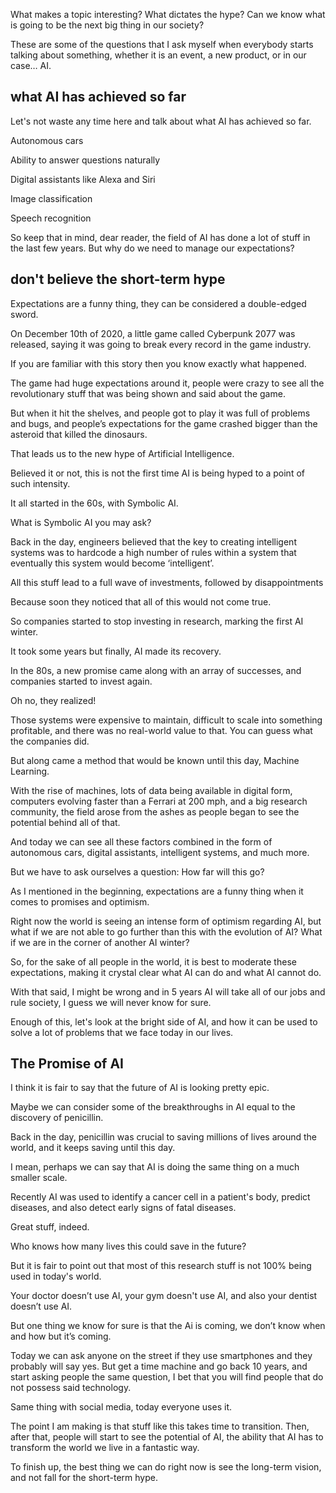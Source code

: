 What makes a topic interesting? What dictates the hype? Can we know what is going to be the next big thing in our society?

These are some of the questions that I ask myself when everybody starts talking about something, whether it is an event, a new product, or in our case… AI.

## what AI has achieved so far

Let's not waste any time here and talk about what AI has achieved so far.

Autonomous cars

Ability to answer questions naturally

Digital assistants like Alexa and Siri

Image classification

Speech recognition

So keep that in mind, dear reader, the field of AI has done a lot of stuff in the last few years. But why do we need to manage our expectations?

## don't believe the short-term hype

Expectations are a funny thing, they can be considered a double-edged sword.

On December 10th of 2020, a little game called Cyberpunk 2077 was released, saying it was going to break every record in the game industry.

If you are familiar with this story then you know exactly what happened.

The game had huge expectations around it, people were crazy to see all the revolutionary stuff that was being shown and said about the game.

But when it hit the shelves, and people got to play it was full of problems and bugs, and people’s expectations for the game crashed bigger than the asteroid that killed the dinosaurs.

That leads us to the new hype of Artificial Intelligence.

Believed it or not, this is not the first time AI is being hyped to a point of such intensity.

It all started in the 60s, with Symbolic AI.

What is Symbolic AI you may ask?

Back in the day, engineers believed that the key to creating intelligent systems was to hardcode a high number of rules within a system that eventually this system would become ‘intelligent’.

All this stuff lead to a full wave of investments, followed by disappointments

Because soon they noticed that all of this would not come true.

So companies started to stop investing in research, marking the first AI winter.

It took some years but finally, AI made its recovery.

In the 80s, a new promise came along with an array of successes, and companies started to invest again.

Oh no, they realized!

Those systems were expensive to maintain, difficult to scale into something profitable, and there was no real-world value to that. You can guess what the companies did.

But along came a method that would be known until this day, Machine Learning.

With the rise of machines, lots of data being available in digital form, computers evolving faster than a Ferrari at 200 mph, and a big research community, the field arose from the ashes as people began to see the potential behind all of that.

And today we can see all these factors combined in the form of autonomous cars, digital assistants, intelligent systems, and much more.

But we have to ask ourselves a question: How far will this go?

As I mentioned in the beginning, expectations are a funny thing when it comes to promises and optimism.

Right now the world is seeing an intense form of optimism regarding AI, but what if we are not able to go further than this with the evolution of AI? What if we are in the corner of another AI winter?

So, for the sake of all people in the world, it is best to moderate these expectations, making it crystal clear what AI can do and what AI cannot do.

With that said, I might be wrong and in 5 years AI will take all of our jobs and rule society, I guess we will never know for sure.

Enough of this, let's look at the bright side of AI, and how it can be used to solve a lot of problems that we face today in our lives.

## The Promise of AI

I think it is fair to say that the future of AI is looking pretty epic.

Maybe we can consider some of the breakthroughs in AI equal to the discovery of penicillin.

Back in the day, penicillin was crucial to saving millions of lives around the world, and it keeps saving until this day.

I mean, perhaps we can say that AI is doing the same thing on a much smaller scale.

Recently AI was used to identify a cancer cell in a patient's body, predict diseases, and also detect early signs of fatal diseases.

Great stuff, indeed.

Who knows how many lives this could save in the future?

But it is fair to point out that most of this research stuff is not 100% being used in today's world.

Your doctor doesn’t use AI, your gym doesn't use AI, and also your dentist doesn’t use AI.

But one thing we know for sure is that the Ai is coming, we don’t know when and how but it’s coming.

Today we can ask anyone on the street if they use smartphones and they probably will say yes. But get a time machine and go back 10 years, and start asking people the same question, I bet that you will find people that do not possess said technology.

Same thing with social media, today everyone uses it.

The point I am making is that stuff like this takes time to transition. Then, after that, people will start to see the potential of AI, the ability that AI has to transform the world we live in a fantastic way.

To finish up, the best thing we can do right now is see the long-term vision, and not fall for the short-term hype.
